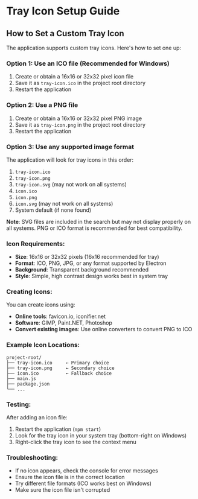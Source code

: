 # Tray Icon Setup Guide

## How to Set a Custom Tray Icon

The application supports custom tray icons. Here's how to set one up:

### Option 1: Use an ICO file (Recommended for Windows)
1. Create or obtain a 16x16 or 32x32 pixel icon file
2. Save it as `tray-icon.ico` in the project root directory
3. Restart the application

### Option 2: Use a PNG file
1. Create or obtain a 16x16 or 32x32 pixel PNG image
2. Save it as `tray-icon.png` in the project root directory
3. Restart the application

### Option 3: Use any supported image format
The application will look for tray icons in this order:
1. `tray-icon.ico`
2. `tray-icon.png`
3. `tray-icon.svg` (may not work on all systems)
4. `icon.ico`
5. `icon.png`
6. `icon.svg` (may not work on all systems)
7. System default (if none found)

**Note**: SVG files are included in the search but may not display properly on all systems. PNG or ICO format is recommended for best compatibility.

### Icon Requirements:
- **Size**: 16x16 or 32x32 pixels (16x16 recommended for tray)
- **Format**: ICO, PNG, JPG, or any format supported by Electron
- **Background**: Transparent background recommended
- **Style**: Simple, high contrast design works best in system tray

### Creating Icons:
You can create icons using:
- **Online tools**: favicon.io, iconifier.net
- **Software**: GIMP, Paint.NET, Photoshop
- **Convert existing images**: Use online converters to convert PNG to ICO

### Example Icon Locations:
```
project-root/
├── tray-icon.ico     ← Primary choice
├── tray-icon.png     ← Secondary choice
├── icon.ico          ← Fallback choice
├── main.js
├── package.json
└── ...
```

### Testing:
After adding an icon file:
1. Restart the application (`npm start`)
2. Look for the tray icon in your system tray (bottom-right on Windows)
3. Right-click the tray icon to see the context menu

### Troubleshooting:
- If no icon appears, check the console for error messages
- Ensure the icon file is in the correct location
- Try different file formats (ICO works best on Windows)
- Make sure the icon file isn't corrupted

